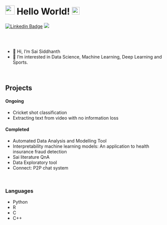 
# <img src="https://github.com/Shiv-sharma-111/Shiv-sharma-111/blob/master/Assets/Hi.gif" width="29px"> Hello World!&nbsp;<img src="https://github.com/Shiv-sharma-111/Shiv-sharma-111/blob/master/Assets/Earth.gif" width="24px">


[![Linkedin Badge](https://img.shields.io/badge/-Sai%20Siddhanth-blue?style=flat-square&logo=Linkedin&logoColor=white&link=https://www.linkedin.com/in/sai-siddhanth-752b00184/)](https://www.linkedin.com/in/sai-siddhanth-752b00184/)
<a href="mailto:saisiddhanthreddy@gmail.com"><img src="https://img.shields.io/badge/Gmail-blue?style=flat-square&logo=gmail"></a>

<br/>
<br/>



- 👋 Hi, I’m Sai Siddhanth
- 👀 I’m interested in Data Science, Machine Learning, Deep Learning and Sports.
<!--
- 🌱 I’m currently learning all of the above.
- 💞️ I’m looking for Data Science internships.
-->

<br/>


## Projects

#### Ongoing

 - Cricket shot classification
 - Extracting text from video with no information loss

 
#### Completed
 - Automated Data Analysis and Modelling Tool
 - Interpretability machine learning models: An application to health
   insurance fraud detection
 - Sai literature QnA 
 - Data Exploratory tool  
 - Connect: P2P chat system

<br/>

### Languages
- Python
- R
- C
- C++

<!--
### Unlock this after you get famous

<h3 dir="auto"><a id="user-content--github-profile-stats" class="anchor" aria-hidden="true" href="#-github-profile-stats"><svg class="octicon octicon-link" viewBox="0 0 16 16" version="1.1" width="16" height="16" aria-hidden="true"><path fill-rule="evenodd" d="M7.775 3.275a.75.75 0 001.06 1.06l1.25-1.25a2 2 0 112.83 2.83l-2.5 2.5a2 2 0 01-2.83 0 .75.75 0 00-1.06 1.06 3.5 3.5 0 004.95 0l2.5-2.5a3.5 3.5 0 00-4.95-4.95l-1.25 1.25zm-4.69 9.64a2 2 0 010-2.83l2.5-2.5a2 2 0 012.83 0 .75.75 0 001.06-1.06 3.5 3.5 0 00-4.95 0l-2.5 2.5a3.5 3.5 0 004.95 4.95l1.25-1.25a.75.75 0 00-1.06-1.06l-1.25 1.25a2 2 0 01-2.83 0z"></path></svg></a><g-emoji class="g-emoji" alias="computer" fallback-src="https://github.githubassets.com/images/icons/emoji/unicode/1f4bb.png">💻</g-emoji> GitHub Profile Stats</h3>

<img height="180em" src="https://github-readme-stats.vercel.app/api?username=Siddhu-26&theme=dark&show_icons=true" />
<img height="180em" src="https://github-readme-stats.vercel.app/api/top-langs/?username=Siddhu-26&theme=dark&layout=compact" />
<img height="180em" src="https://streak-stats.demolab.com/?user=Siddhu-26&theme=dark" />

<br/>
-->


<!---
Siddhu-26/Siddhu-26 is a ✨ special ✨ repository because its `README.md` (this file) appears on your GitHub profile.
You can click the Preview link to take a look at your changes.
--->

